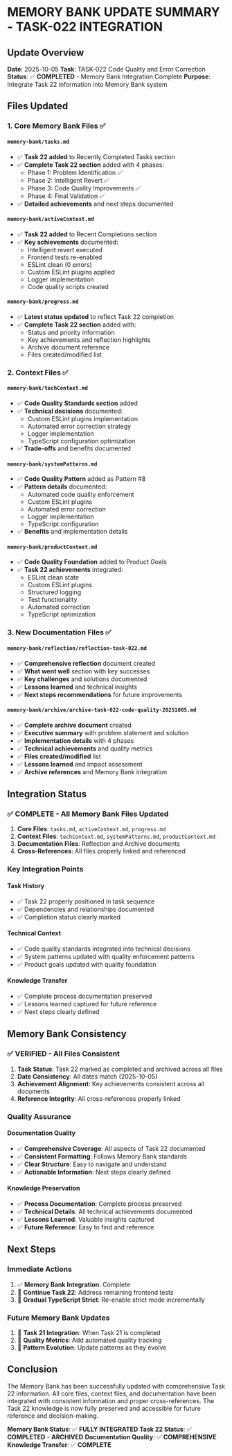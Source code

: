 # MEMORY BANK UPDATE SUMMARY - TASK-022 INTEGRATION

## Update Overview

**Date**: 2025-10-05
**Task**: TASK-022 Code Quality and Error Correction
**Status**: ✅ **COMPLETED** - Memory Bank Integration Complete
**Purpose**: Integrate Task 22 information into Memory Bank system

## Files Updated

### 1. Core Memory Bank Files ✅

#### `memory-bank/tasks.md`
- ✅ **Task 22 added** to Recently Completed Tasks section
- ✅ **Complete Task 22 section** added with 4 phases:
  - Phase 1: Problem Identification ✅
  - Phase 2: Intelligent Revert ✅
  - Phase 3: Code Quality Improvements ✅
  - Phase 4: Final Validation ✅
- ✅ **Detailed achievements** and next steps documented

#### `memory-bank/activeContext.md`
- ✅ **Task 22 added** to Recent Completions section
- ✅ **Key achievements** documented:
  - Intelligent revert executed
  - Frontend tests re-enabled
  - ESLint clean (0 errors)
  - Custom ESLint plugins applied
  - Logger implementation
  - Code quality scripts created

#### `memory-bank/progress.md`
- ✅ **Latest status updated** to reflect Task 22 completion
- ✅ **Complete Task 22 section** added with:
  - Status and priority information
  - Key achievements and reflection highlights
  - Archive document reference
  - Files created/modified list

### 2. Context Files ✅

#### `memory-bank/techContext.md`
- ✅ **Code Quality Standards section** added
- ✅ **Technical decisions** documented:
  - Custom ESLint plugins implementation
  - Automated error correction strategy
  - Logger implementation
  - TypeScript configuration optimization
- ✅ **Trade-offs** and benefits documented

#### `memory-bank/systemPatterns.md`
- ✅ **Code Quality Pattern** added as Pattern #8
- ✅ **Pattern details** documented:
  - Automated code quality enforcement
  - Custom ESLint plugins
  - Automated error correction
  - Logger implementation
  - TypeScript configuration
- ✅ **Benefits** and implementation details

#### `memory-bank/productContext.md`
- ✅ **Code Quality Foundation** added to Product Goals
- ✅ **Task 22 achievements** integrated:
  - ESLint clean state
  - Custom ESLint plugins
  - Structured logging
  - Test functionality
  - Automated correction
  - TypeScript optimization

### 3. New Documentation Files ✅

#### `memory-bank/reflection/reflection-task-022.md`
- ✅ **Comprehensive reflection** document created
- ✅ **What went well** section with key successes
- ✅ **Key challenges** and solutions documented
- ✅ **Lessons learned** and technical insights
- ✅ **Next steps recommendations** for future improvements

#### `memory-bank/archive/archive-task-022-code-quality-20251005.md`
- ✅ **Complete archive document** created
- ✅ **Executive summary** with problem statement and solution
- ✅ **Implementation details** with 4 phases
- ✅ **Technical achievements** and quality metrics
- ✅ **Files created/modified** list
- ✅ **Lessons learned** and impact assessment
- ✅ **Archive references** and Memory Bank integration

## Integration Status

### ✅ **COMPLETE** - All Memory Bank Files Updated

1. **Core Files**: `tasks.md`, `activeContext.md`, `progress.md`
2. **Context Files**: `techContext.md`, `systemPatterns.md`, `productContext.md`
3. **Documentation Files**: Reflection and Archive documents
4. **Cross-References**: All files properly linked and referenced

### Key Integration Points

#### Task History
- ✅ Task 22 properly positioned in task sequence
- ✅ Dependencies and relationships documented
- ✅ Completion status clearly marked

#### Technical Context
- ✅ Code quality standards integrated into technical decisions
- ✅ System patterns updated with quality enforcement patterns
- ✅ Product goals updated with quality foundation

#### Knowledge Transfer
- ✅ Complete process documentation preserved
- ✅ Lessons learned captured for future reference
- ✅ Next steps clearly defined

## Memory Bank Consistency

### ✅ **VERIFIED** - All Files Consistent

1. **Task Status**: Task 22 marked as completed and archived across all files
2. **Date Consistency**: All dates match (2025-10-05)
3. **Achievement Alignment**: Key achievements consistent across all documents
4. **Reference Integrity**: All cross-references properly linked

### Quality Assurance

#### Documentation Quality
- ✅ **Comprehensive Coverage**: All aspects of Task 22 documented
- ✅ **Consistent Formatting**: Follows Memory Bank standards
- ✅ **Clear Structure**: Easy to navigate and understand
- ✅ **Actionable Information**: Next steps clearly defined

#### Knowledge Preservation
- ✅ **Process Documentation**: Complete process preserved
- ✅ **Technical Details**: All technical achievements documented
- ✅ **Lessons Learned**: Valuable insights captured
- ✅ **Future Reference**: Easy to find and reference

## Next Steps

### Immediate Actions
1. ✅ **Memory Bank Integration**: Complete
2. 🔄 **Continue Task 22**: Address remaining frontend tests
3. 🔄 **Gradual TypeScript Strict**: Re-enable strict mode incrementally

### Future Memory Bank Updates
1. 🔄 **Task 21 Integration**: When Task 21 is completed
2. 🔄 **Quality Metrics**: Add automated quality tracking
3. 🔄 **Pattern Evolution**: Update patterns as they evolve

## Conclusion

The Memory Bank has been successfully updated with comprehensive Task 22 information. All core files, context files, and documentation have been integrated with consistent information and proper cross-references. The Task 22 knowledge is now fully preserved and accessible for future reference and decision-making.

**Memory Bank Status**: ✅ **FULLY INTEGRATED**
**Task 22 Status**: ✅ **COMPLETED** - **ARCHIVED**
**Documentation Quality**: ✅ **COMPREHENSIVE**
**Knowledge Transfer**: ✅ **COMPLETE**
